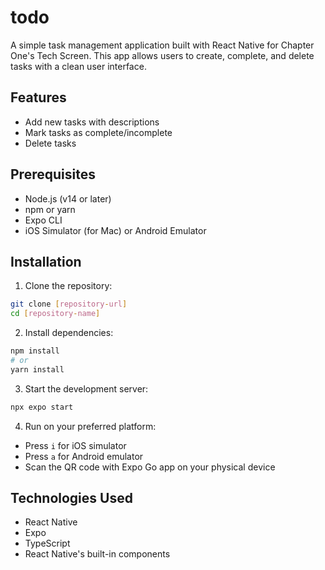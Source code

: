 # todo

A simple task management application built with React Native for Chapter One's Tech Screen. This app allows users to create, complete, and delete tasks with a clean user interface.

## Features

- Add new tasks with descriptions
- Mark tasks as complete/incomplete
- Delete tasks

## Prerequisites

- Node.js (v14 or later)
- npm or yarn
- Expo CLI
- iOS Simulator (for Mac) or Android Emulator

## Installation

1. Clone the repository:

```bash
git clone [repository-url]
cd [repository-name]
```

2. Install dependencies:

```bash
npm install
# or
yarn install
```

3. Start the development server:

```bash
npx expo start
```

4. Run on your preferred platform:

- Press `i` for iOS simulator
- Press `a` for Android emulator
- Scan the QR code with Expo Go app on your physical device


## Technologies Used

- React Native
- Expo
- TypeScript
- React Native's built-in components
